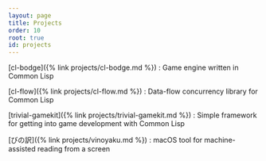 ```yaml
---
layout: page
title: Projects
order: 10
root: true
id: projects
---
```


[cl-bodge]({% link projects/cl-bodge.md %})
: Game engine written in Common Lisp


[cl-flow]({% link projects/cl-flow.md %})
: Data-flow concurrency library for Common Lisp


[trivial-gamekit]({% link projects/trivial-gamekit.md %})
: Simple framework for getting into game development with Common Lisp


[びの訳]({% link projects/vinoyaku.md %})
: macOS tool for machine-assisted reading from a screen
